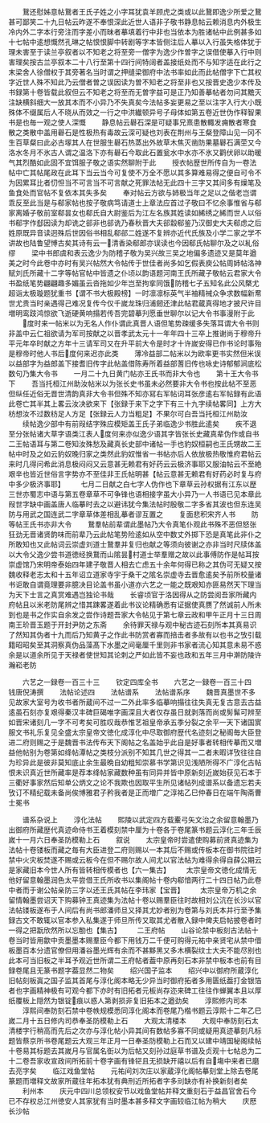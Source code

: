 <!-- { "loadSidebar": true } -->
　　鵞还慰姊意帖鵞者王氏子姓之小字耳犹袁羊顾虎之类或以此鵞即逸少所爱之鵞甚可鄙笑二十九日帖云昨遂不奉恨深此近世人语非子敬书静息帖云赖消息内外极生冷内外二字本行旁注而字差小而昧者摹填着行中非也当依本为胜诸帖中此例甚多如十七帖中逺想慨然孔琳之帖恨恨脚中转剧等字本皆侧注后人摹以入行虽失格体犹于理未害至于读兰亭叙者以不知老之将至旁一僧字为逸少作曽字之误借使摹入行中则害理矣按古兰亭叙本二十八行至第十四行间特阔者盖接纸处而不与知字适在此行之末梁舍人徐僧权于其旁著名当时谓之押缝梁御府中法书率如此而此帖僧字下亡其权字近世人殊不知此乃云僧者曽之误因读为曽不知老之将至非也又按晋史逸少本传及书録第十卷皆载此叙但云不知老之将至而无曽字益可是正乃知善摹帖者勿问其黵灭注缺横斜细大一放其本而不小异乃不失真矣今法帖多妄更易之至以注字入行大小既殊体不缀属后人不晓从而效之一行之中洪纎顿异号子母体如第五卷近世伪作释智果书是也毎一观之使人深慨
　　静息帖云礜石深是可疑事兄熹患散輙发痈散者寒食散之类散中盖用礜石是性极热有毒故云深可疑也刘表在荆州与王粲登障山见一冈不生百草粲曰此必古塜其人在世服生礜石热蒸出外故草木焦灭凿防果墓礜石满茔又今洛水冬月不氷古人谓之温洛下亦有礜石今取此石置瓮水中水亦不氷又鹳伏卵以助暖气其烈酷如此固不宜饵服子敬之语实然聊附于此
　　授衣帖歴世所传自为一卷法帖中亡其帖尾政在此耳下当云当今可复使不万全不愿以其多算难易得之便自可令不为因累耳比者忉怛当不可言当不可言献之死罪法帖无此四十三字又其间多有燥笔及鱼食处而官帖不复依本其失多矣
　　奉对帖云方欲与姉极当年之足以之偕老岂谓乖反至此当是与郗家帖也按子敬病笃请道士上章法应首过子敬曰不忆余事惟省与郗家离婚子敬前室郗昙女也郗氏自大尉鉴后为江左名族其姓读如絺绣之絺而世人以俗书郗字作郄因读为却诜之郤非也郤诜乃春秋晋大夫郤縠郗鉴乃汉御史大夫郗虑之后姓原既异音读迥殊后世因俗书相乱郗郤二姓遂不复辨亦近代氏族及小学二家之学不讲故也陆鲁望愽古矣其诗有云一清香染郗郎亦误读也今因郗氏帖聊尔及之以糺俗缪
　　梁中书郎虞和表云逸少为防稽子敬为吴兴故三吴之地偏多遗迹又是莫年遒美之时今此卷中亦时有吴兴帖然大令帖传于世佳者尚多如乞假表庾公帖周姉帖洛神赋刘氏所藏十二字等帖官帖中皆遗之仆顷以韵语题河南王氏所藏子敬帖云君家大令书盈纸笔势翩翩趣多媚虽云沓拖如少年岂至拘挛同饿防稽七子五知名此公风槩尤超诣太极璇题犹重书【谓不书大极殿榜】一时凛凛标英气半袖精裓众争求数幅新帬世尤贵当时亲遇得己难况复传今仅千嵗龙珠归浦劒还津此帖君蔵真得地才披尺许目増明鸾跂鸿惊欲飞逝硬黄响搨若传吾完碧摹刋愿垂世聊尔以记大令书事漫附于此
　　度时来一帖米以为无名人作仆谓此真晋人语但笔势疎缓多失落耳谓大令书则非盖中云仁祖欲请为军司按献之以晋孝武太元十一年年四十三卒上推谢尚于穆帝升平元年卒时献之方年十三请军司又在升平前大令是时才十许嵗安得已作书论时事殆是穆帝时他人书后度何来迟亦此类
　　薄冷益部二帖米以为欧率更书实然但米误以益部字为益郎盖下接耆旧传字此帖盖借陈寿所着益部蓍旧传也咏史诗郁郁涧底松数句乃集大令书
　　一月二十九日黄门帖亦王氏书而非大令也
　　第十王大令书下
　　吾当托桓江州助汝帖米以为张长史书虽未必然要非大令书也按此帖不至恶但纵任近俗无晋世清韵真非大令书但殊不知亦冩右军帖词耳张彦逺右军帖録有此语此卷亡其半其上畧云汝决欲来下【张録于来下之字下有三十九字续帖畧同】上方大枋想汝不过数枋足人方足【张録云人力当粗足】不果尔可白吾当托桓江州助汝
　　续帖逸少部中有前叚结字殊应模矩盖王氏子弟临逸少书胜此逺矣
　　疾不退至分张帖诸大草字语类江表人度何来亦似逸少语其字皆张长史藏真辈伪作或自书二王帖语耳与第二卷知汝殊愁及藏真长史部中诸帖一手也豹奴桓嗣也王氏甥故二王帖中时及之如云豹奴晚归家之类然此豹奴惟省一书帖亦后人依放极热敬惟府君帖云来时几得问希此消息极闷闷又云意甚无赖君有好药云云极济事耶又服油帖云不至絶艰辛也皆近世俗言字势亦不至佳非王氏帖明甚【帖云意甚无赖君有好药必时复与府中多少极济事耶】
　　七月二日献之白七字人伪作也下章草云孙权据有江东以歴三世亦蜀志中语与第五卷章草不可争锋也语相接字虽大小异乃一人书语已见本章此叚世字缺中画盖唐人临摹时去之以避讳犹今集法帖时殷敬二字多省其波也但东连吴防与用武之国连武二字章草体差相乱摹者谬互置之
　　复面悲积宋齐人书
　　防等帖王氏书亦非大令
　　鵞羣帖前辈谓此墨帖乃大令真笔仆观此书殊不恶但怒张狂劲无晋诸贤韵味而前辈乃云此帖笔势险逺如从空中数丈外掷下恐是真笔此非仆之所敢知也又此帖词云崇虚刘道士鵞羣并复归也献之等须向彼谢之亦非当时尺牍体盖以大令父逸少尝书道徳经换鵞而山隂昙村道士举羣赠之故以此事傅防作是帖耳按崇虚馆乃宋明帝泰始四年建子敬晋人相去亡虑五十余年何得已称之其伪可无疑又按魏收释老志太和十五年诏立道家寺宇于桑干之隂名崇虚寺去晋愈逺矣予前所校量诸书讵敢自谓竟理要非臆决目论盖书虽小道亦六艺之一能之既艰知亦匪易然天下理当为天下士言之真赏难遇岂独论书哉
　　长睿顷官于洛因得从之防尝阅吾家所藏内府帖且以米老防尾辨之惜其踈畧遂着此书议论精确悉有证据使真赝了然诚前人所未到也是书之作实自余发之尝作诗题吾家大令帖见于第七章云政和甲午正月十三日周南王玠晋玉题于开封尹防之东斋
　　余待罪天禄与观中秘古迹石刻所本其真易识了然知其伪者十九而后乃知黄子之作此书防赏者寡而掊击者多故有以也书之攷引载籍昭昭矣至其洞察真伪品藻髙下水墨之间毫厘千里则非书家者流心知其意未易不惑余是以道余所见于天禄者使世知其论刺之严如此皆不妄也政和五年三月中澣防陵许瀚崧老防

　　六艺之一録卷一百三十三
　　钦定四库全书
　　六艺之一録卷一百三十四　　钱唐倪涛撰
　　法帖论述四
　　法帖谱系
　　法帖谱系序
　　魏晋真墨世不多见故家大室号为收书者所蔵间不过一二外此率多临摹响搨往往失真无复古意去古益逺虽石刻亦复艰得秦汉丰碑巨碣唯字画深且大者仅存虽日就剥落而尚或髣髴可辨至如晋宋诸刻几一字不可考矣可胜叹哉恭惟艺祖皇帝承五季分裂之余平一天下诸国賔服文书礼乐复见全盛太宗皇帝文徳化成淳化中尽取御府歴代名迹刻之秘阁毎大臣登进二府则赐之于是魏晋书法传布天下阁帖之名盖始乎此自是好事者转相传摹而又増益他帖别为卷第如绛帖潭帖之类枝分派别不知其几世之得其一二者未暇详攷往往自为珍异此是彼非莫知底止余生最晩自幼粗知崇慕书学第识见浅陋所得不广淳化古帖恨未识真近世所藏率是荐本绛帖家藏数种虽有同异并皆中原新刻近嵗始获见石本于三衢好事家然后知单公炳文之论不我欺也因取平生所见诸帖列成谱系以备遗忘若夫攷订不精纪载未备尚俟博雅君子矜我者是正而増广之淳祐乙巳仲春日在端午陶斋曹士冕书

　　谱系杂说上
　　淳化法帖
　　熙陵以武定四方载櫜弓矢文治之余留意翰墨乃出御府所藏歴代真迹命侍书王着模刻禁中厘为十卷各于卷尾篆书题云淳化三年壬辰嵗十一月六日奉圣防模勒上石
　　叙说
　　太宗皇帝时尝遣使购募前贤真迹集为法帖十卷镂板而藏之毎有大臣进登二府则赐以一本其后不赐或传板本在御书院往时禁中火灾板焚遂不赐或云板今在但不赐尔故人间尤以官法帖为难得余得自薛公期云是家藏旧本今世人所有皆转相传模者也【六一集古】
　　太宗皇帝文徳化成情无他好留意翰墨润色太平尝借王氏所收书以集阁帖十卷内郗愔两行二十四日帖乃此卷中者而于谢公帖亲防三字以还王氏其帖在李玮家【宝晋】
　　太宗皇帝万机之余留情翰墨尝诏天下购募钟王真迹集为法帖十卷以赐羣臣往时故相刘公沆在长沙以官法帖镂板遂布于人间后有尚书郎潘师旦又择其尤妙者别为卷第与刘氏本并行至予集録古文不敢辄以官本参入私集遂于师旦所传又取其尤者散入録中俾夫启帖披卷者时一得之把翫欣然所以忘勌也【集古】
　　二王府帖
　　山谷论禁中板刻古法帖十卷当时皆用歙中贡墨墨本赐羣臣今都下用钱万二千便可购得元祐中亲贤宅从禁中借板墨百本分遗官僚但用潘谷墨光辉有余而不甚黟黑又多木横裂纹士大夫不能尽别也此本可当旧板之半耳予观近世所谓二王府帖者葢中原再刻石本非禁中板本也前有目録卷尾且无篆书题字葢显然二物矣
　　绍兴国子监本
　　绍兴中以御府所蔵淳化旧帖刻板寘之国子监其首尾与淳化阁本略无少异当时御府拓者多用匮纸葢打金银箔者也字画精神极有可观今都下亦时有旧拓者元板尚存迩来碑工往往作蝉翼本且以厚纸覆板上隠然为银锭痕以惑人第剥损非复旧拓本之遒劲矣
　　淳熙修内司本
　　淳熙间奉防刻石禁中卷帙规模悉同淳化阁本而卷尾乃楷书题云淳熙十二年乙巳嵗二月十五日修内司恭奉圣防模勒上石
　　大观太清楼本
　　大观中奉防刻石太清楼字行稍高而先后之次亦与淳化帖小异其间有数帖多寡不同或疑用真迹摹刻凡标题皆蔡京所书卷尾题云大观三年正月一日奉圣防模勒上石而又以建中靖国秘阁续帖十卷易其标题去其嵗月与官属名衘以为后帖又刻孙过庭草书谱及贞观十七帖总为二十二卷吾家收宣政间所拓前十卷字画有锋铓且无损缺开禧以后有自塲中来者已磨去亮字矣
　　临江戏鱼堂帖
　　元祐间刘次庄以家蔵淳化阁帖摹刻堂上除去卷尾篆题而増释文故家所蔵往年拓本犹有典刑近所拓者字多刓缺亦有补换新刻者矣
　　利州本
　　庆元中四川总领权安节以戏鱼堂帖并释文重刻石于益昌官舍石今已不存权总江州徳安人其家犹有当时墨本甚多释文字画较临江帖为稍大
　　庆厯长沙帖
